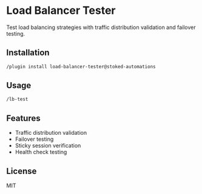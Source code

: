 # Load Balancer Tester

Test load balancing strategies with traffic distribution validation and failover testing.

## Installation
```bash
/plugin install load-balancer-tester@stoked-automations
```

## Usage
```bash
/lb-test
```

## Features
- Traffic distribution validation
- Failover testing
- Sticky session verification
- Health check testing

## License
MIT
